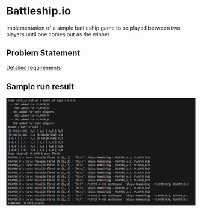 # Battleship.io
Implementation of a simple battleship game to be played between two players until one comes out
as the winner

## Problem Statement
[Detailed requirements](./BattleShipGame.pdf)

## Sample run result
![error](./assets/test_result1.png?raw=true "Sample Run")